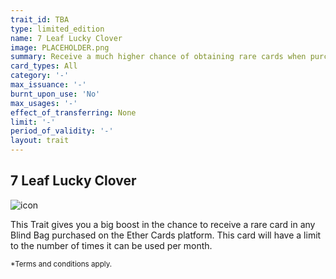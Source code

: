 ```yaml
---
trait_id: TBA
type: limited_edition
name: 7 Leaf Lucky Clover
image: PLACEHOLDER.png
summary: Receive a much higher chance of obtaining rare cards when purchasing Blind Bags
card_types: All
category: '-'
max_issuance: '-'
burnt_upon_use: 'No'
max_usages: '-'
effect_of_transferring: None
limit: '-'
period_of_validity: '-'
layout: trait
---
```


## 7 Leaf Lucky Clover

![icon](/assets/images/trait-icons/{{page.image}})

This Trait gives you a big boost in the chance to receive a rare card in any Blind Bag purchased on the Ether Cards platform. This card will have a limit to the number of times it can be used per month.

<small>*Terms and conditions apply.</small>

